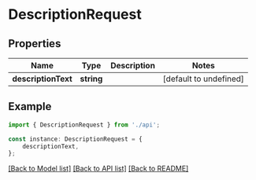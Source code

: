 # DescriptionRequest


## Properties

Name | Type | Description | Notes
------------ | ------------- | ------------- | -------------
**descriptionText** | **string** |  | [default to undefined]

## Example

```typescript
import { DescriptionRequest } from './api';

const instance: DescriptionRequest = {
    descriptionText,
};
```

[[Back to Model list]](../README.md#documentation-for-models) [[Back to API list]](../README.md#documentation-for-api-endpoints) [[Back to README]](../README.md)
